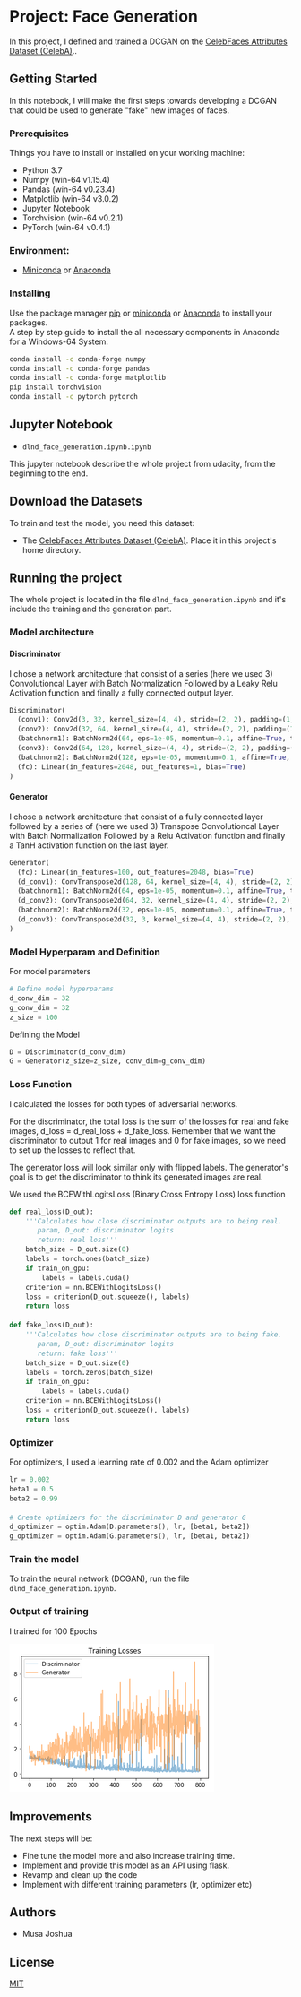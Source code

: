 # Project: Face Generation

In this project, I defined and trained a DCGAN on the [CelebFaces Attributes Dataset (CelebA)](https://s3.amazonaws.com/video.udacity-data.com/topher/2018/November/5be7eb6f_processed-celeba-small/processed-celeba-small.zip)..

## Getting Started

In this notebook, I will make the first steps towards developing a DCGAN that could be used to generate "fake"  new images of faces.


### Prerequisites

Things you have to install or installed on your working machine:

* Python 3.7
* Numpy (win-64 v1.15.4)
* Pandas (win-64 v0.23.4)
* Matplotlib (win-64 v3.0.2)
* Jupyter Notebook
* Torchvision (win-64 v0.2.1)
* PyTorch (win-64 v0.4.1)

### Environment:
* [Miniconda](https://conda.io/miniconda.html) or [Anaconda](https://www.anaconda.com/download/)

### Installing

Use the package manager [pip](https://pip.pypa.io/en/stable/) or
[miniconda](https://conda.io/miniconda.html) or [Anaconda](https://www.anaconda.com/download/) to install your packages.  
A step by step guide to install the all necessary components in Anaconda for a Windows-64 System:
```bash
conda install -c conda-forge numpy
conda install -c conda-forge pandas
conda install -c conda-forge matplotlib
pip install torchvision
conda install -c pytorch pytorch
```

## Jupyter Notebook
* `dlnd_face_generation.ipynb.ipynb`

This jupyter notebook describe the whole project from udacity, from the beginning to the end.

## Download the Datasets

To train and test the model, you need this dataset:

* The [CelebFaces Attributes Dataset (CelebA)](https://s3.amazonaws.com/video.udacity-data.com/topher/2018/November/5be7eb6f_processed-celeba-small/processed-celeba-small.zip).
Place it in this project's home directory.


## Running the project

The whole project is located in the file `dlnd_face_generation.ipynb` and it's include the training and the generation part.

### Model architecture

#### Discriminator

I chose a network architecture that consist of a series (here we used 3) Convolutioncal Layer with Batch Normalization Followed by a Leaky Relu Activation function and finally a fully connected output layer.

```python
Discriminator(
  (conv1): Conv2d(3, 32, kernel_size=(4, 4), stride=(2, 2), padding=(1, 1), bias=False)
  (conv2): Conv2d(32, 64, kernel_size=(4, 4), stride=(2, 2), padding=(1, 1), bias=False)
  (batchnorm1): BatchNorm2d(64, eps=1e-05, momentum=0.1, affine=True, track_running_stats=True)
  (conv3): Conv2d(64, 128, kernel_size=(4, 4), stride=(2, 2), padding=(1, 1), bias=False)
  (batchnorm2): BatchNorm2d(128, eps=1e-05, momentum=0.1, affine=True, track_running_stats=True)
  (fc): Linear(in_features=2048, out_features=1, bias=True)
)
```

#### Generator

I chose a network architecture that consist of a fully connected layer followed by a series of (here we used 3) Transpose Convolutioncal Layer with Batch Normalization Followed by a Relu Activation function and finally a TanH activation function on the last layer.

```python
Generator(
  (fc): Linear(in_features=100, out_features=2048, bias=True)
  (d_conv1): ConvTranspose2d(128, 64, kernel_size=(4, 4), stride=(2, 2), padding=(1, 1), bias=False)
  (batchnorm1): BatchNorm2d(64, eps=1e-05, momentum=0.1, affine=True, track_running_stats=True)
  (d_conv2): ConvTranspose2d(64, 32, kernel_size=(4, 4), stride=(2, 2), padding=(1, 1), bias=False)
  (batchnorm2): BatchNorm2d(32, eps=1e-05, momentum=0.1, affine=True, track_running_stats=True)
  (d_conv3): ConvTranspose2d(32, 3, kernel_size=(4, 4), stride=(2, 2), padding=(1, 1), bias=False)
)
```
### Model Hyperparam and Definition
For model parameters
```python
# Define model hyperparams
d_conv_dim = 32
g_conv_dim = 32
z_size = 100
```

Defining the Model
```python
D = Discriminator(d_conv_dim)
G = Generator(z_size=z_size, conv_dim=g_conv_dim)
```

### Loss Function
I calculated the losses for both types of adversarial networks.

For the discriminator, the total loss is the sum of the losses for real and fake images, d_loss = d_real_loss + d_fake_loss.
Remember that we want the discriminator to output 1 for real images and 0 for fake images, so we need to set up the losses to reflect that.

The generator loss will look similar only with flipped labels. The generator's goal is to get the discriminator to think its generated images are real.

We used the BCEWithLogitsLoss (Binary Cross Entropy Loss) loss function

```python
def real_loss(D_out):
    '''Calculates how close discriminator outputs are to being real.
       param, D_out: discriminator logits
       return: real loss'''
    batch_size = D_out.size(0)
    labels = torch.ones(batch_size)
    if train_on_gpu:
        labels = labels.cuda()
    criterion = nn.BCEWithLogitsLoss()
    loss = criterion(D_out.squeeze(), labels)
    return loss

def fake_loss(D_out):
    '''Calculates how close discriminator outputs are to being fake.
       param, D_out: discriminator logits
       return: fake loss'''
    batch_size = D_out.size(0)
    labels = torch.zeros(batch_size)
    if train_on_gpu:
        labels = labels.cuda()
    criterion = nn.BCEWithLogitsLoss()
    loss = criterion(D_out.squeeze(), labels)
    return loss
```

### Optimizer
For optimizers, I used a learning rate of 0.002 and the Adam optimizer

```Python
lr = 0.002
beta1 = 0.5
beta2 = 0.99

# Create optimizers for the discriminator D and generator G
d_optimizer = optim.Adam(D.parameters(), lr, [beta1, beta2])
g_optimizer = optim.Adam(G.parameters(), lr, [beta1, beta2])
```

### Train the model

To train the neural network (DCGAN), run the file `dlnd_face_generation.ipynb`.


### Output of training

I trained for 100 Epochs

![training loss](./assets/training_loss.png)

## Improvements

The next steps will be:
* Fine tune the model more and also increase training time.
* Implement and provide this model as an API using flask.
* Revamp and clean up the code
* Implement with different training parameters (lr, optimizer etc)

## Authors

* Musa Joshua

## License
[MIT](https://choosealicense.com/licenses/mit/)
